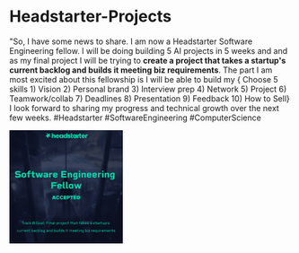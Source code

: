 # Headstarter-Projects
"So, I have some news to share. 
I am now a Headstarter Software Engineering fellow. 
I will be doing building 5 AI projects in 5 weeks and and as my final project I will be trying to **create a project that takes a startup's current backlog and builds it meeting biz requirements**. 
The part I am most excited about this fellowship is I will be able to build my { Choose 5 skills 1) Vision 2) Personal brand 3) Interview prep  4) Network 5) Project 6) Teamwork/collab 7) Deadlines 8) Presentation 9) Feedback 10) How to Sell}
I look forward to sharing my progress and technical growth over the next few weeks. 
#Headstarter #SoftwareEngineering #ComputerScience

<img align=centre width=40% height=40% src="headstarter_track_b.png">  

